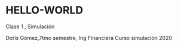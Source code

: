 # HELLO-WORLD
Clase 1 , Simulación

Doris Gómez,7tmo semestre, Ing Financiera Curso simulación 2020
